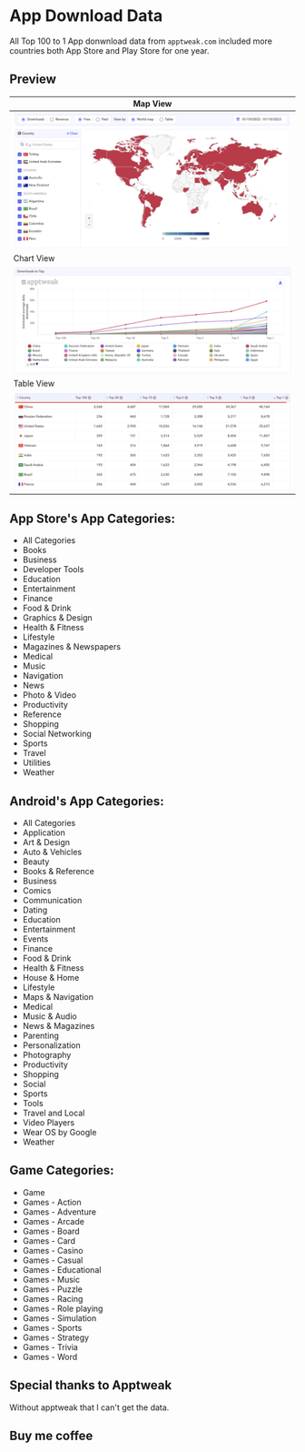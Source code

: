 # App Download Data
All Top 100 to 1 App donwnload data from `apptweak.com` included more countries both App Store and Play Store for one year.

## Preview
|Map View |
|-----------|
|<img src="1.png" width="100%">|
|Chart View |
|<img src="2.png" width="100%">|
|Table View |
|<img src="3.png" width="100%">|

## App Store's App Categories:
- All Categories
- Books
- Business
- Developer Tools
- Education
- Entertainment
- Finance
- Food & Drink
- Graphics & Design
- Health & Fitness
- Lifestyle
- Magazines & Newspapers
- Medical
- Music
- Navigation
- News
- Photo & Video
- Productivity
- Reference
- Shopping
- Social Networking
- Sports
- Travel
- Utilities
- Weather

## Android's App Categories:
- All Categories
- Application
- Art & Design
- Auto & Vehicles
- Beauty
- Books & Reference
- Business
- Comics
- Communication
- Dating
- Education
- Entertainment
- Events
- Finance
- Food & Drink
- Health & Fitness
- House & Home
- Lifestyle
- Maps & Navigation
- Medical
- Music & Audio
- News & Magazines
- Parenting
- Personalization
- Photography
- Productivity
- Shopping
- Social
- Sports
- Tools
- Travel and Local
- Video Players
- Wear OS by Google
- Weather

## Game Categories:
- Game
- Games - Action
- Games - Adventure
- Games - Arcade
- Games - Board
- Games - Card
- Games - Casino
- Games - Casual
- Games - Educational
- Games - Music
- Games - Puzzle
- Games - Racing
- Games - Role playing
- Games - Simulation
- Games - Sports
- Games - Strategy
- Games - Trivia
- Games - Word

## Special thanks to Apptweak
Without apptweak that I can't get the data.

## Buy me coffee

